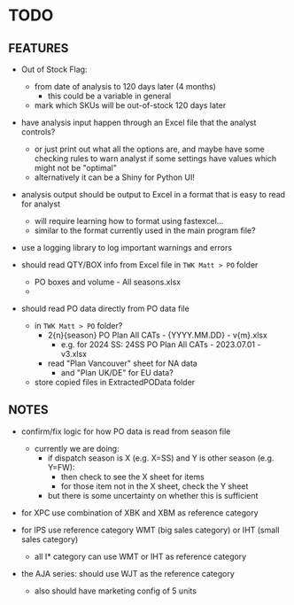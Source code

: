 # TODO

## FEATURES

- Out of Stock Flag:
  - from date of analysis to 120 days later (4 months)
    - this could be a variable in general
  - mark which SKUs will be out-of-stock 120 days later

- have analysis input happen through an Excel file that the analyst controls?
  - or just print out what all the options are, and maybe have some checking rules to warn analyst if some settings have values which might not be "optimal"
  - alternatively it can be a Shiny for Python UI!

- analysis output should be output to Excel in a format that is easy to read for analyst
  - will require learning how to format using fastexcel...
  - similar to the format currently used in the main program file?

- use a logging library to log important warnings and errors

- should read QTY/BOX info from Excel file in `TWK Matt > PO` folder
  - PO boxes and volume - All seasons.xlsx
  -
- should read PO data directly from PO data file
  - in `TWK Matt > PO` folder?
    - 2{n}{season} PO Plan All CATs - {YYYY.MM.DD} - v{m}.xlsx
      - e.g. for 2024 SS: 24SS PO Plan All CATs - 2023.07.01 - v3.xlsx
    - read "Plan Vancouver" sheet for NA data
      - and "Plan UK/DE" for EU data?
  - store copied files in ExtractedPOData folder

## NOTES

- confirm/fix logic for how PO data is read from season file
  - currently we are doing:
    - if dispatch season is X (e.g. X=SS) and Y is other season (e.g. Y=FW):
      - then check to see the X sheet for items
      - for those item not in the X sheet, check the Y sheet
    - but there is some uncertainty on whether this is sufficient

- for XPC use combination of XBK and XBM as reference category

- for IPS use reference category WMT (big sales category) or IHT (small sales category)
  - all I* category can use WMT or IHT as reference category

- the AJA series: should use WJT as the reference category
  - also should have marketing config of 5 units
